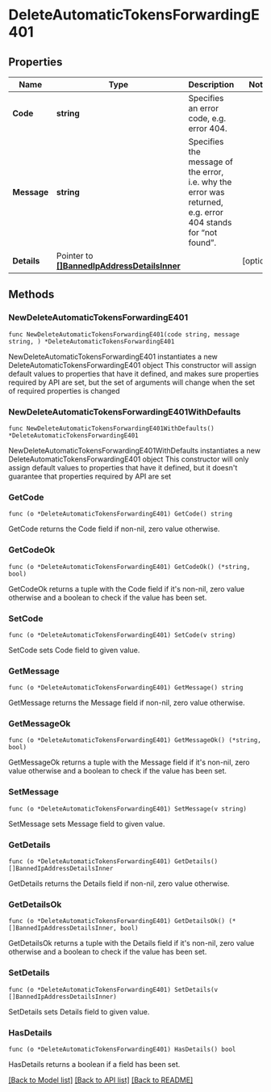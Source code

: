 # DeleteAutomaticTokensForwardingE401

## Properties

Name | Type | Description | Notes
------------ | ------------- | ------------- | -------------
**Code** | **string** | Specifies an error code, e.g. error 404. | 
**Message** | **string** | Specifies the message of the error, i.e. why the error was returned, e.g. error 404 stands for “not found”. | 
**Details** | Pointer to [**[]BannedIpAddressDetailsInner**](BannedIpAddressDetailsInner.md) |  | [optional] 

## Methods

### NewDeleteAutomaticTokensForwardingE401

`func NewDeleteAutomaticTokensForwardingE401(code string, message string, ) *DeleteAutomaticTokensForwardingE401`

NewDeleteAutomaticTokensForwardingE401 instantiates a new DeleteAutomaticTokensForwardingE401 object
This constructor will assign default values to properties that have it defined,
and makes sure properties required by API are set, but the set of arguments
will change when the set of required properties is changed

### NewDeleteAutomaticTokensForwardingE401WithDefaults

`func NewDeleteAutomaticTokensForwardingE401WithDefaults() *DeleteAutomaticTokensForwardingE401`

NewDeleteAutomaticTokensForwardingE401WithDefaults instantiates a new DeleteAutomaticTokensForwardingE401 object
This constructor will only assign default values to properties that have it defined,
but it doesn't guarantee that properties required by API are set

### GetCode

`func (o *DeleteAutomaticTokensForwardingE401) GetCode() string`

GetCode returns the Code field if non-nil, zero value otherwise.

### GetCodeOk

`func (o *DeleteAutomaticTokensForwardingE401) GetCodeOk() (*string, bool)`

GetCodeOk returns a tuple with the Code field if it's non-nil, zero value otherwise
and a boolean to check if the value has been set.

### SetCode

`func (o *DeleteAutomaticTokensForwardingE401) SetCode(v string)`

SetCode sets Code field to given value.


### GetMessage

`func (o *DeleteAutomaticTokensForwardingE401) GetMessage() string`

GetMessage returns the Message field if non-nil, zero value otherwise.

### GetMessageOk

`func (o *DeleteAutomaticTokensForwardingE401) GetMessageOk() (*string, bool)`

GetMessageOk returns a tuple with the Message field if it's non-nil, zero value otherwise
and a boolean to check if the value has been set.

### SetMessage

`func (o *DeleteAutomaticTokensForwardingE401) SetMessage(v string)`

SetMessage sets Message field to given value.


### GetDetails

`func (o *DeleteAutomaticTokensForwardingE401) GetDetails() []BannedIpAddressDetailsInner`

GetDetails returns the Details field if non-nil, zero value otherwise.

### GetDetailsOk

`func (o *DeleteAutomaticTokensForwardingE401) GetDetailsOk() (*[]BannedIpAddressDetailsInner, bool)`

GetDetailsOk returns a tuple with the Details field if it's non-nil, zero value otherwise
and a boolean to check if the value has been set.

### SetDetails

`func (o *DeleteAutomaticTokensForwardingE401) SetDetails(v []BannedIpAddressDetailsInner)`

SetDetails sets Details field to given value.

### HasDetails

`func (o *DeleteAutomaticTokensForwardingE401) HasDetails() bool`

HasDetails returns a boolean if a field has been set.


[[Back to Model list]](../README.md#documentation-for-models) [[Back to API list]](../README.md#documentation-for-api-endpoints) [[Back to README]](../README.md)


